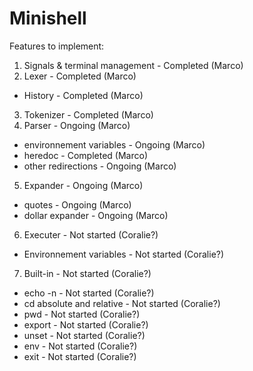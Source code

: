 # Minishell

Features to implement:

1. Signals & terminal management - Completed (Marco)
2. Lexer - Completed (Marco)
  - History - Completed (Marco)
3. Tokenizer - Completed (Marco)
4. Parser - Ongoing (Marco)
  - environnement variables - Ongoing (Marco)
  - heredoc - Completed (Marco)
  - other redirections - Ongoing (Marco)
5. Expander - Ongoing (Marco)
  - quotes - Ongoing (Marco)
  - dollar expander - Ongoing (Marco)
6. Executer - Not started (Coralie?)
  - Environnement variables - Not started (Coralie?)
7. Built-in - Not started (Coralie?)
  - echo -n - Not started (Coralie?)
  - cd absolute and relative - Not started (Coralie?)
  - pwd - Not started (Coralie?)
  - export - Not started (Coralie?)
  - unset - Not started (Coralie?)
  - env - Not started (Coralie?)
  - exit - Not started (Coralie?)
